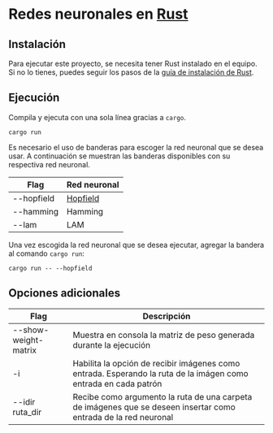 # Redes neuronales en [Rust](https://www.rust-lang.org/)

## Instalación

Para ejecutar este proyecto, se necesita tener Rust instalado en el equipo. Si no lo tienes, puedes seguir los pasos de la [guía de instalación de Rust](https://www.rust-lang.org/tools/install).

## Ejecución

Compila y ejecuta con una sola línea gracias a ```cargo```. 

```shell
cargo run
```

Es necesario el uso de banderas para escoger la red neuronal que se desea usar. A continuación se muestran las banderas disponibles con su respectiva red neuronal.

| **Flag**   | **Red neuronal**                                           |
|------------|------------------------------------------------------------|
| --hopfield | [Hopfield](https://en.wikipedia.org/wiki/Hopfield_network) |
| --hamming  | Hamming                                                    |
| --lam      | LAM                                                        |

Una vez escogida la red neuronal que se desea ejecutar, agregar la bandera al comando ```cargo run```:

```shell
cargo run -- --hopfield
```

## Opciones adicionales

| **Flag**             | **Descripción**                                                                                                 |
|----------------------|-----------------------------------------------------------------------------------------------------------------|
| --show-weight-matrix | Muestra en consola la matriz de peso generada durante la ejecución                                              |
| -i                   | Habilita la opción de recibir imágenes como entrada. Esperando la ruta de la imágen como entrada en cada patrón |
| --idir ruta_dir      | Recibe como argumento la ruta de una carpeta de imágenes que se deseen insertar como entrada de la red neuronal |




